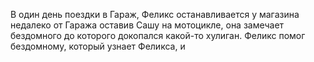 В один день поездки в Гараж, Феликс останавливается у магазина недалеко от Гаража оставив Сашу на мотоцикле, она замечает бездомного до которого докопался какой-то хулиган. Феликс помог бездомному, который узнает Феликса, и 